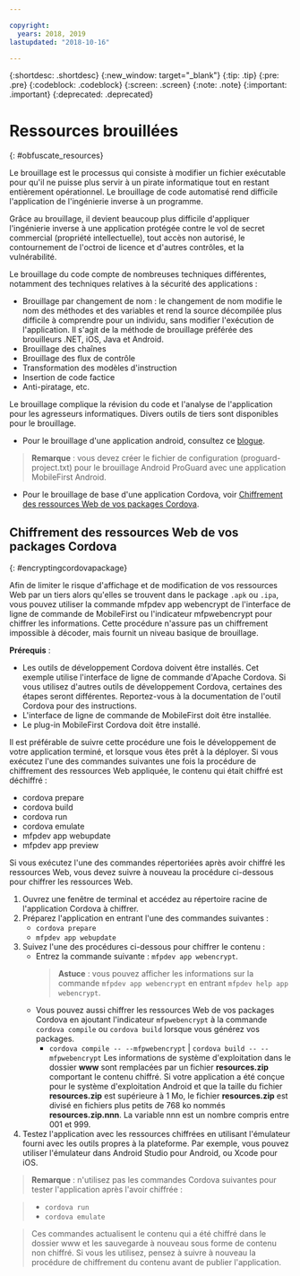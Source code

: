 ```yaml
---

copyright:
  years: 2018, 2019
lastupdated: "2018-10-16"

---
```


{:shortdesc: .shortdesc}
{:new_window: target="_blank"}
{:tip: .tip}
{:pre: .pre}
{:codeblock: .codeblock}
{:screen: .screen}
{:note: .note}
{:important: .important}
{:deprecated: .deprecated}

# Ressources brouillées 
{: #obfuscate_resources}

Le brouillage est le processus qui consiste à modifier un fichier exécutable pour qu'il ne puisse plus servir à un pirate informatique tout en restant entièrement opérationnel. Le brouillage de code automatisé rend difficile l'application de l'ingénierie inverse à un programme.  

Grâce au brouillage, il devient beaucoup plus difficile d'appliquer l'ingénierie inverse à une application protégée contre le vol de secret commercial (propriété intellectuelle), tout accès non autorisé, le contournement de l'octroi de licence et d'autres contrôles, et la vulnérabilité. 

Le brouillage du code compte de nombreuses techniques différentes, notamment des techniques relatives à la sécurité des applications : 

* Brouillage par changement de nom : le changement de nom modifie le nom des méthodes et des variables et rend la source décompilée plus difficile à comprendre pour un individu, sans modifier l'exécution de l'application. Il s'agit de la méthode de brouillage préférée des brouilleurs .NET, iOS, Java et Android.  
* Brouillage des chaînes
* Brouillage des flux de contrôle 
* Transformation des modèles d'instruction 
* Insertion de code factice 
* Anti-piratage, etc. 

Le brouillage complique la révision du code et l'analyse de l'application pour les agresseurs informatiques. Divers outils de tiers sont disponibles pour le brouillage. 

* Pour le brouillage d'une application android, consultez ce [blogue](https://mobilefirstplatform.ibmcloud.com/blog/2016/09/19/mfp-80-obfuscating-android-code-with-proguard/). 
>**Remarque** : vous devez créer le fichier de configuration (proguard-project.txt) pour le brouillage Android ProGuard avec une application MobileFirst Android. 

* Pour le brouillage de base d'une application Cordova, voir [Chiffrement des ressources Web de vos packages Cordova](#encryptingcordovapackage).

## Chiffrement des ressources Web de vos packages Cordova
{: #encryptingcordovapackage}

Afin de limiter le risque d'affichage et de modification de vos ressources Web par un tiers alors qu'elles se trouvent dans le package ``.apk`` ou ``.ipa``, vous pouvez utiliser la commande mfpdev app webencrypt de l'interface de ligne de commande de MobileFirst ou l'indicateur mfpwebencrypt pour chiffrer les informations. Cette procédure n'assure pas un chiffrement impossible à décoder, mais fournit un niveau basique de brouillage.

**Prérequis** :

* Les outils de développement Cordova doivent être installés. Cet exemple utilise l'interface de ligne de commande d'Apache Cordova. Si vous utilisez d'autres outils de développement Cordova, certaines des étapes seront différentes. Reportez-vous à la documentation de l'outil Cordova pour des instructions.
* L'interface de ligne de commande de MobileFirst doit être installée. 
* Le plug-in MobileFirst Cordova doit être installé. 

Il est préférable de suivre cette procédure une fois le développement de votre application terminé, et lorsque vous êtes prêt à la déployer. Si vous exécutez l'une des commandes suivantes une fois la procédure de chiffrement des ressources Web appliquée, le contenu qui était chiffré est déchiffré :

* cordova prepare
* cordova build
* cordova run
* cordova emulate
* mfpdev app webupdate
* mfpdev app preview

Si vous exécutez l'une des commandes répertoriées après avoir chiffré les ressources Web, vous devez suivre à nouveau la procédure ci-dessous pour chiffrer les ressources Web. 

1. Ouvrez une fenêtre de terminal et accédez au répertoire racine de l'application Cordova à chiffrer.
2. Préparez l'application en entrant l'une des commandes suivantes :
    * ``cordova prepare``
    * ``mfpdev app webupdate``
3. Suivez l'une des procédures ci-dessous pour chiffrer le contenu :
    * Entrez la commande suivante : ``mfpdev app webencrypt``.
        >**Astuce** : vous pouvez afficher les informations sur la commande ``mfpdev app webencrypt`` en entrant ``mfpdev help app webencrypt``.
    * Vous pouvez aussi chiffrer les ressources Web de vos packages Cordova en ajoutant l'indicateur ``mfpwebencrypt`` à la commande
``cordova compile`` ou ``cordova build`` lorsque vous générez vos packages.
       * ``cordova compile -- --mfpwebencrypt`` | ``cordova build -- --mfpwebencrypt``
            Les informations de système d'exploitation dans le dossier **www** sont remplacées par un fichier **resources.zip** comportant le contenu chiffré.
            Si votre application a été conçue pour le système d'exploitation Android et que la taille du fichier **resources.zip** est supérieure à 1 Mo, le fichier **resources.zip** est divisé en fichiers plus petits de 768 ko nommés **resources.zip.nnn**. La variable nnn est un nombre compris entre 001 et 999.
4. Testez l'application avec les ressources chiffrées en utilisant l'émulateur fourni avec les outils propres à la plateforme. Par exemple, vous pouvez utiliser l'émulateur dans Android Studio pour Android, ou Xcode pour iOS.

>**Remarque** : n'utilisez pas les commandes Cordova suivantes pour tester l'application après l'avoir chiffrée : 

>* ``cordova run``
>* ``cordova emulate``

>Ces commandes actualisent le contenu qui a été chiffré dans le dossier www et les sauvegarde à nouveau sous forme de contenu non chiffré. Si vous les utilisez, pensez à suivre à nouveau la procédure de chiffrement du contenu avant de publier l'application.
